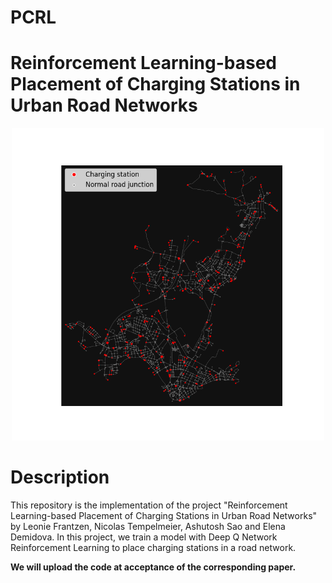 # PCRL
# Reinforcement Learning-based Placement of Charging Stations in Urban Road Networks

<p align="center">
<img src="https://github.com/frantz03/PCRL/blob/main/RL_Dresden_mini.png" width="500">
</p>


# Description
This repository is the implementation of the project "Reinforcement Learning-based Placement of Charging Stations in Urban Road Networks" by Leonie Frantzen, Nicolas Tempelmeier, Ashutosh Sao and Elena Demidova. In this project, we train a model with Deep Q Network Reinforcement Learning to place charging stations in a road network.

**We will upload the code at acceptance of the corresponding paper.**
